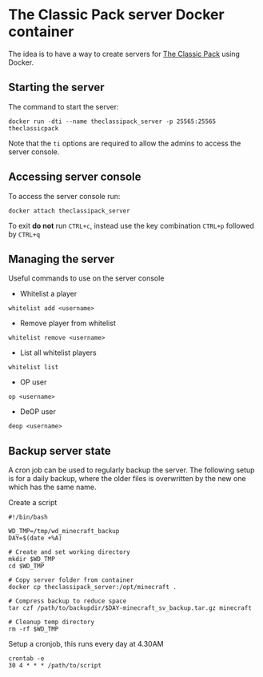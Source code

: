 # The Classic Pack server Docker container

The idea is to have a way to create servers for [The Classic Pack](https://www.technicpack.net/modpack/tc-redux.786294) using Docker.

## Starting the server

The command to start the server:
```
docker run -dti --name theclassipack_server -p 25565:25565 theclassicpack
```

Note that the `ti` options are required to allow the admins to access the server console.

## Accessing server console

To access the server console run:

```
docker attach theclassipack_server
``` 

To exit **do not** run `CTRL+c`, instead use the key combination `CTRL+p` followed by `CTRL+q`

## Managing the server

Useful commands to use on the server console

* Whitelist a player
```
whitelist add <username>
```

* Remove player from whitelist
```
whitelist remove <username>
```

* List all whitelist players
```
whitelist list
```

* OP user
```
op <username>
```

* DeOP user
```
deop <username>
```

## Backup server state

A cron job can be used to regularly backup the server.
The following setup is for a daily backup, where the older files is overwritten by the new one which has the same name.

Create a script
```
#!/bin/bash

WD_TMP=/tmp/wd_minecraft_backup
DAY=$(date +%A)

# Create and set working directory
mkdir $WD_TMP
cd $WD_TMP

# Copy server folder from container
docker cp theclassipack_server:/opt/minecraft .

# Compress backup to reduce space
tar czf /path/to/backupdir/$DAY-minecraft_sv_backup.tar.gz minecraft

# Cleanup temp directory
rm -rf $WD_TMP
```

Setup a cronjob, this runs every day at 4.30AM 
```
crontab -e
30 4 * * * /path/to/script
